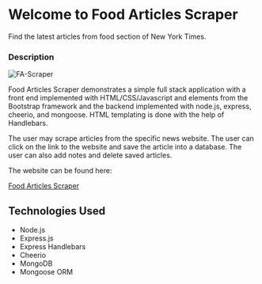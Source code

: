 # Welcome to Food Articles Scraper

 Find the latest articles from food section of New York Times. 

### Description

![FA-Scraper](https://user-images.githubusercontent.com/28829258/55676309-ab180300-58a0-11e9-9c1a-c7b5244550fd.png)

Food Articles Scraper demonstrates a simple full stack application with a front end implemented with HTML/CSS/Javascript and elements from the Bootstrap framework and the backend implemented with node.js, express, cheerio, and mongoose. HTML templating is done with the help of Handlebars.

The user may scrape articles from the specific news website. The user can click on the link to the website and save the article into a database. The user can also add notes and delete saved articles.

The website can be found here:

[Food Articles Scraper](https://mongo-scraper-ms.herokuapp.com/)

## Technologies Used

- Node.js
- Express.js
- Express Handlebars
- Cheerio
- MongoDB
- Mongoose ORM
